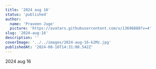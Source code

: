 ```yaml
---
title: '2024 aug 16'
status: 'published'
author:
  name: 'Praveen Juge'
  picture: 'https://avatars.githubusercontent.com/u/13696888?v=4'
slug: '2024-aug-16'
description: ''
coverImage: '../../images/2024-aug-16-k2Mz.jpg'
publishedAt: '2024-08-16T14:31:08.542Z'
---
```


2024 aug 16